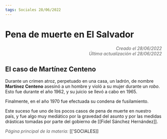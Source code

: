 ```yaml
---
tags: Sociales 28/06/2022
---
```


# Pena de muerte en El Salvador
<div style="text-align: right; opacity: 0.7; font-style: italic;">Creado el 28/06/2022</div>
<div style="text-align: right; opacity: 0.7; font-style: italic;">Última actualización el 28/06/2022</div>

## El caso de Martínez Centeno

Durante un crimen atroz, perpetuado en una casa, un ladrón, de nombre **Martínez Centeno** asesinó a un hombre y violó a su mujer durante un *robo*. Esto fue durante el año 1962, y su juicio se llevó a cabo en 1965.

Finalmente, en el año 1970 fue efectuada su condena de fusilamiento.

Este suceso fue uno de los pocos casos de pena de muerte en nuestro país, y fue algo muy mediático por la gravedad del asunto y por las medidas drásticas tomadas por parte del gobierno de [[Fidel Sánchez Hernández]].

<span style="opacity: 0.7; font-style: italic;">Página principal de la materia:</span> [['SOCIALES]]